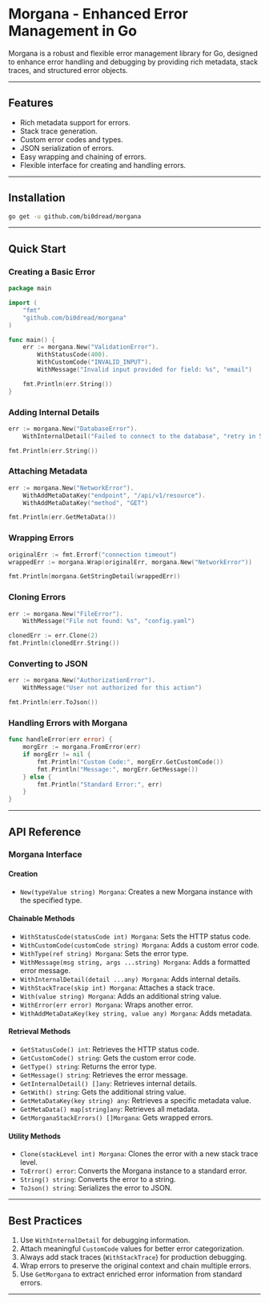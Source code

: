 
# Morgana - Enhanced Error Management in Go

Morgana is a robust and flexible error management library for Go, designed to enhance error handling and debugging by providing rich metadata, stack traces, and structured error objects.

---

## Features

- Rich metadata support for errors.
- Stack trace generation.
- Custom error codes and types.
- JSON serialization of errors.
- Easy wrapping and chaining of errors.
- Flexible interface for creating and handling errors.

---

## Installation

```bash
go get -u github.com/bi0dread/morgana
```

---

## Quick Start

### Creating a Basic Error

```go
package main

import (
	"fmt"
	"github.com/bi0dread/morgana"
)

func main() {
	err := morgana.New("ValidationError").
		WithStatusCode(400).
		WithCustomCode("INVALID_INPUT").
		WithMessage("Invalid input provided for field: %s", "email")

	fmt.Println(err.String())
}
```

### Adding Internal Details

```go
err := morgana.New("DatabaseError").
	WithInternalDetail("Failed to connect to the database", "retry in 5 seconds")

fmt.Println(err.String())
```

### Attaching Metadata

```go
err := morgana.New("NetworkError").
	WithAddMetaDataKey("endpoint", "/api/v1/resource").
	WithAddMetaDataKey("method", "GET")

fmt.Println(err.GetMetaData())
```

### Wrapping Errors

```go
originalErr := fmt.Errorf("connection timeout")
wrappedErr := morgana.Wrap(originalErr, morgana.New("NetworkError"))

fmt.Println(morgana.GetStringDetail(wrappedErr))
```

### Cloning Errors

```go
err := morgana.New("FileError").
	WithMessage("File not found: %s", "config.yaml")

clonedErr := err.Clone(2)
fmt.Println(clonedErr.String())
```

### Converting to JSON

```go
err := morgana.New("AuthorizationError").
	WithMessage("User not authorized for this action")

fmt.Println(err.ToJson())
```

### Handling Errors with Morgana

```go
func handleError(err error) {
	morgErr := morgana.FromError(err)
	if morgErr != nil {
		fmt.Println("Custom Code:", morgErr.GetCustomCode())
		fmt.Println("Message:", morgErr.GetMessage())
	} else {
		fmt.Println("Standard Error:", err)
	}
}
```

---

## API Reference

### Morgana Interface

#### Creation

- `New(typeValue string) Morgana`: Creates a new Morgana instance with the specified type.

#### Chainable Methods

- `WithStatusCode(statusCode int) Morgana`: Sets the HTTP status code.
- `WithCustomCode(customCode string) Morgana`: Adds a custom error code.
- `WithType(ref string) Morgana`: Sets the error type.
- `WithMessage(msg string, args ...string) Morgana`: Adds a formatted error message.
- `WithInternalDetail(detail ...any) Morgana`: Adds internal details.
- `WithStackTrace(skip int) Morgana`: Attaches a stack trace.
- `With(value string) Morgana`: Adds an additional string value.
- `WithError(err error) Morgana`: Wraps another error.
- `WithAddMetaDataKey(key string, value any) Morgana`: Adds metadata.

#### Retrieval Methods

- `GetStatusCode() int`: Retrieves the HTTP status code.
- `GetCustomCode() string`: Gets the custom error code.
- `GetType() string`: Returns the error type.
- `GetMessage() string`: Retrieves the error message.
- `GetInternalDetail() []any`: Retrieves internal details.
- `GetWith() string`: Gets the additional string value.
- `GetMetaDataKey(key string) any`: Retrieves a specific metadata value.
- `GetMetaData() map[string]any`: Retrieves all metadata.
- `GetMorganaStackErrors() []Morgana`: Gets wrapped errors.

#### Utility Methods

- `Clone(stackLevel int) Morgana`: Clones the error with a new stack trace level.
- `ToError() error`: Converts the Morgana instance to a standard error.
- `String() string`: Converts the error to a string.
- `ToJson() string`: Serializes the error to JSON.

---

## Best Practices

1. Use `WithInternalDetail` for debugging information.
2. Attach meaningful `CustomCode` values for better error categorization.
3. Always add stack traces (`WithStackTrace`) for production debugging.
4. Wrap errors to preserve the original context and chain multiple errors.
5. Use `GetMorgana` to extract enriched error information from standard errors.

---


